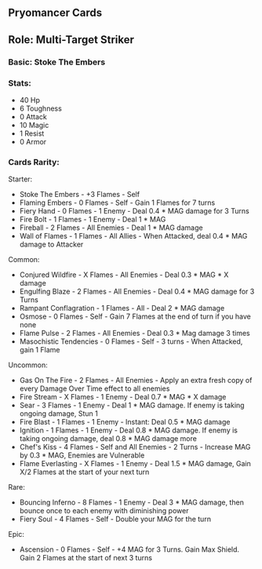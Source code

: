 ## Pryomancer Cards

## Role: Multi-Target Striker

### Basic: Stoke The Embers

### Stats:
- 40 Hp
- 6 Toughness
- 0 Attack
- 10 Magic
- 1 Resist
- 0 Armor

### Cards Rarity:

Starter:
- Stoke The Embers - +3 Flames - Self
- Flaming Embers - 0 Flames - Self - Gain 1 Flames for 7 turns
- Fiery Hand - 0 Flames - 1 Enemy - Deal 0.4 * MAG damage for 3 Turns
- Fire Bolt - 1 Flames - 1 Enemy - Deal 1 * MAG 
- Fireball - 2 Flames - All Enemies - Deal 1 * MAG damage
- Wall of Flames - 1 Flames - All Allies - When Attacked, deal 0.4 * MAG damage to Attacker

Common:
- Conjured Wildfire - X Flames - All Enemies - Deal 0.3 * MAG * X damage
- Engulfing Blaze - 2 Flames - All Enemies - Deal 0.4 * MAG damage for 3 Turns
- Rampant Conflagration - 1 Flames - All - Deal 2 * MAG damage
- Osmose - 0 Flames - Self - Gain 7 Flames at the end of turn if you have none
- Flame Pulse - 2 Flames - All Enemies - Deal 0.3 * Mag damage 3 times
- Masochistic Tendencies - 0 Flames - Self - 3 turns - When Attacked, gain 1 Flame


Uncommon:
 - Gas On The Fire - 2 Flames - All Enemies - Apply an extra fresh copy of every Damage Over Time effect to all enemies
 - Fire Stream - X Flames - 1 Enemy - Deal 0.7 * MAG * X damage
 - Sear - 3 Flames - 1 Enemy - Deal 1 * MAG damage. If enemy is taking ongoing damage, Stun 1
 - Fire Blast - 1 Flames - 1 Enemy - Instant: Deal 0.5 * MAG damage
 - Ignition - 1 Flames - 1 Enemy - Deal 0.8 * MAG damage. If enemy is taking ongoing damage, deal 0.8 * MAG damage more
 - Chef's Kiss - 4 Flames - Self and All Enemies - 2 Turns - Increase MAG by 0.3 * MAG, Enemies are Vulnerable
 - Flame Everlasting - X Flames - 1 Enemy - Deal 1.5 * MAG damage, Gain X/2 Flames at the start of your next turn

Rare:
 - Bouncing Inferno - 8 Flames - 1 Enemy - Deal 3 * MAG damage, then bounce once to each enemy with diminishing power
 - Fiery Soul - 4 Flames - Self - Double your MAG for the turn

Epic:
 - Ascension - 0 Flames - Self - +4 MAG for 3 Turns. Gain Max Shield. Gain 2 Flames at the start of next 3 turns
